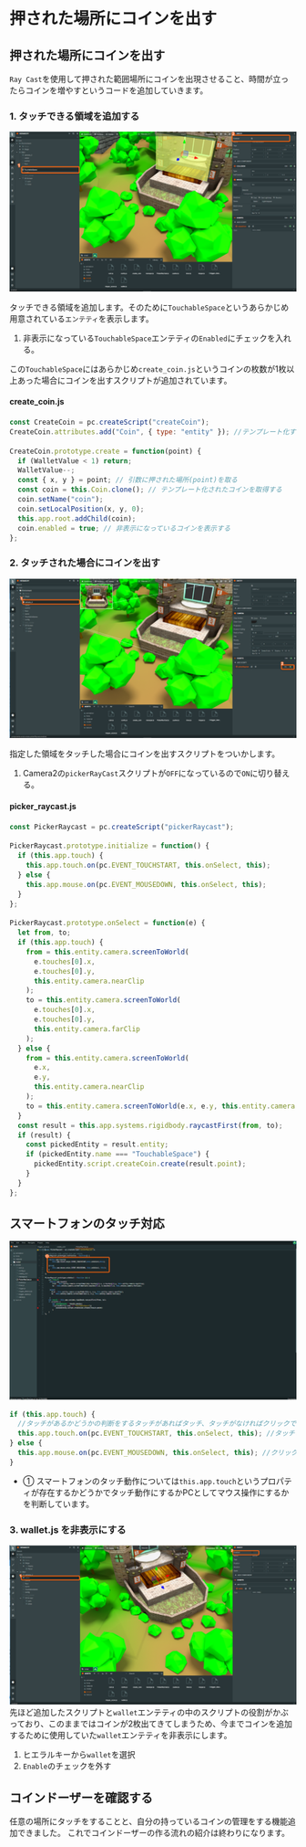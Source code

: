 # 押された場所にコインを出す

## 押された場所にコインを出す

`Ray Cast`を使用して押された範囲場所にコインを出現させること、時間が立ったらコインを増やすというコードを追加していきます。

### 1. タッチできる領域を追加する

![](../.gitbook/assets/21.png)

タッチできる領域を追加します。そのために`TouchableSpace`というあらかじめ用意されている`エンテティ`を表示します。

1. 非表示になっている`TouchableSpace`エンテティの`Enabled`にチェックを入れる。

この`TouchableSpace`にはあらかじめ`create_coin.js`というコインの枚数が1枚以上あった場合にコインを出すスクリプトが追加されています。

#### create\_coin.js

```javascript
const CreateCoin = pc.createScript("createCoin");
CreateCoin.attributes.add("Coin", { type: "entity" }); //テンプレート化するコインの型と名前を指定

CreateCoin.prototype.create = function(point) {
  if (WalletValue < 1) return;
  WalletValue--;
  const { x, y } = point; // 引数に押された場所(point)を取る
  const coin = this.Coin.clone(); // テンプレート化されたコインを取得する
  coin.setName("coin");
  coin.setLocalPosition(x, y, 0);
  this.app.root.addChild(coin);
  coin.enabled = true; // 非表示になっているコインを表示する
};
```

### 2. タッチされた場合にコインを出す

![](../.gitbook/assets/31.png)

指定した領域をタッチした場合にコインを出すスクリプトをついかします。

1. Camera2の`pickerRayCast`スクリプトが`OFF`になっているので`ON`に切り替える。

#### picker\_raycast.js

```javascript
const PickerRaycast = pc.createScript("pickerRaycast");

PickerRaycast.prototype.initialize = function() {
  if (this.app.touch) {
    this.app.touch.on(pc.EVENT_TOUCHSTART, this.onSelect, this);
  } else {
    this.app.mouse.on(pc.EVENT_MOUSEDOWN, this.onSelect, this);
  }
};

PickerRaycast.prototype.onSelect = function(e) {
  let from, to;
  if (this.app.touch) {
    from = this.entity.camera.screenToWorld(
      e.touches[0].x,
      e.touches[0].y,
      this.entity.camera.nearClip
    );
    to = this.entity.camera.screenToWorld(
      e.touches[0].x,
      e.touches[0].y,
      this.entity.camera.farClip
    );
  } else {
    from = this.entity.camera.screenToWorld(
      e.x,
      e.y,
      this.entity.camera.nearClip
    );
    to = this.entity.camera.screenToWorld(e.x, e.y, this.entity.camera.farClip);
  }
  const result = this.app.systems.rigidbody.raycastFirst(from, to);
  if (result) {
    const pickedEntity = result.entity;
    if (pickedEntity.name === "TouchableSpace") {
      pickedEntity.script.createCoin.create(result.point);
    }
  }
};
```

## スマートフォンのタッチ対応

![](../.gitbook/assets/sptouch.png)

```javascript
if (this.app.touch) {
  //タッチがあるかどうかの判断をするタッチがあればタッチ、タッチがなければクリックで反応させる
  this.app.touch.on(pc.EVENT_TOUCHSTART, this.onSelect, this); //タッチされた場合にonSelect関数を呼ぶ
} else {
  this.app.mouse.on(pc.EVENT_MOUSEDOWN, this.onSelect, this); //クリックされた場合にonSelect関数を呼ぶ
}
```

* ① スマートフォンのタッチ動作については`this.app.touch`というプロパティが存在するかどうかでタッチ動作にするかPCとしてマウス操作にするかを判断しています。

### 3. wallet.js を非表示にする

![](../.gitbook/assets/wl1.png) 先ほど追加したスクリプトと`wallet`エンテティの中のスクリプトの役割がかぶっており、このままではコインが2枚出てきてしまうため、今までコインを追加するために使用していた`wallet`エンテティを非表示にします。

1. ヒエラルキーから`wallet`を選択
2. `Enable`のチェックを外す

## コインドーザーを確認する

任意の場所にタッチをすることと、自分の持っているコインの管理をする機能追加できました。 これでコインドーザーの作る流れの紹介は終わりになります。

